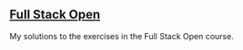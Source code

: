 ## [Full Stack Open](https://fullstackopen.com/en/)

My solutions to the exercises in the Full Stack Open course.